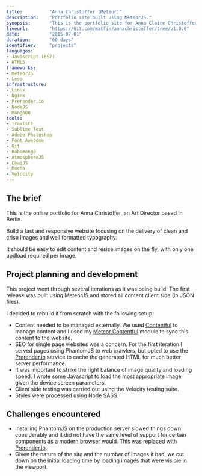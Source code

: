```yaml
---
title: 			"Anna Christoffer (Meteor)"
description:	"Portfolio site built using MeteorJS."
synopsis:		"This is the portfolio site for Anna Claire Christoffer built using MeteorJS and content managed using Contentful."
liveurl:		"https://Git.com/matfin/annachristoffer/tree/v1.0.0"
date:			"2015-07-01"
duration:		"60 days"
identifier:		"projects"
languages: 		
- Javascript (ES7)
- HTML5
frameworks:
- MeteorJS
- Less
infrastructure:
- Linux
- Nginx
- Prerender.io
- NodeJS
- MongoDB
tools:
- TravisCI
- Sublime Text
- Adobe Photoshop
- Font Awesome
- Git
- Robomongo
- AtmosphereJS
- ChaiJS
- Mocha
- Velocity
---
```


## The brief
This is the online portfolio for Anna Christoffer, an Art Director based in Berlin.

Build a fast and responsive website focusing on the delivery of clean and crisp images and well formatted typography.

It should be easy to edit content and resize images on the fly, with only one updload required per image.

## Project planning and development
This project went through several iterations as it was being build. The first release was built using MeteorJS and stored all content client side (in JSON files).

I decided to rebuild it from scratch with the following setup:

- Content needed to be managed externally. We used [Contentful](https://www.contentful.com/) to manage content and I used my [Meteor Contentful](https://Git.com/matfin/meteor-contentful) module to sync this content to the website.
- SEO for single page websites was a concern. For the first iteration I served pages using PhantomJS to web crawlers, but opted to use the [Prerender.io](https://prerender.io/) service to cache the generated HTML for much better server performance.
- It was important to strike the right balance of image quality and loading speed. I wrote some Javascript to load the most appropriate image given the device screen parameters.
- Client side testing was carried out using the Velocity testing suite.
- Styles were processed using Node SASS.

## Challenges encountered
- Installing PhantomJS on the production server slowed things down considerably and it did not have the same level of support for certain components as a modern browser would. This was replaced with [Prerender.io](https://prerender.io/).
- Given the nature of the site and the number of images it had, we cut down on the initial loading time by loading images that were visible in the viewport.


